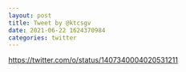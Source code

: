 ```yaml
--- 
layout: post 
title: Tweet by @ktcsgv 
date: 2021-06-22 1624370984 
categories: twitter 
--- 
```

https://twitter.com/o/status/1407340004020531211